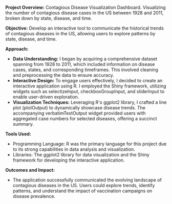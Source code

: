 **Project Overview:** 
Contagious Disease Visualization Dashboard. Visualizing the number of contagious disease cases in the US between 1928 and 2011, broken down by state, disease, and time.

**Objective:** 
Develop an interactive tool to communicate the historical trends of contagious diseases in the US, allowing users to explore patterns by state, disease, and time.

**Approach:**
  - **Data Understanding:** I began by acquiring a comprehensive dataset spanning from 1928 to 2011, which included information on disease cases, states, and corresponding timeframes. This involved cleaning and preprocessing the data to ensure accuracy.
  - **Interactive Design:** To engage users effectively, I decided to create an interactive application using R. I employed the Shiny framework, utilizing widgets such as selectizeInput, checkboxGroupInput, and sliderInput to enable user-driven exploration.
  - **Visualization Techniques:** Leveraging R's ggplot2 library, I crafted a line plot (plotOutput) to dynamically showcase disease trends. The accompanying verbatimTextOutput widget provided users with aggregated case numbers for selected diseases, offering a succinct summary.

**Tools Used:**
- Programming Language: R was the primary language for this project due to its strong capabilities in data analysis and visualization.
- Libraries: The ggplot2 library for data visualization and the Shiny framework for developing the interactive application.

**Outcomes and Impact:**
- The application successfully communicated the evolving landscape of contagious diseases in the US. Users could explore trends, identify patterns, and understand the impact of vaccination campaigns on disease prevalence.
